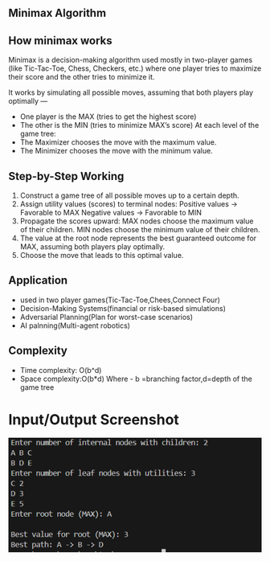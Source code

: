 ## Minimax Algorithm

## How minimax works

Minimax is a decision-making algorithm used mostly in two-player games (like Tic-Tac-Toe, Chess, Checkers, etc.) where one player tries to maximize their score and the other tries to minimize it.

It works by simulating all possible moves, assuming that both players play optimally —
- One player is the MAX (tries to get the highest score)
- The other is the MIN (tries to minimize MAX’s score)
At each level of the game tree:
- The Maximizer chooses the move with the maximum value.
- The Minimizer chooses the move with the minimum value.

## Step-by-Step Working
1. Construct a game tree of all possible moves up to a certain depth.
2. Assign utility values (scores) to terminal nodes:
Positive values → Favorable to MAX
Negative values → Favorable to MIN
3. Propagate the scores upward:
MAX nodes choose the maximum value of their children.
MIN nodes choose the minimum value of their children.
4. The value at the root node represents the best guaranteed outcome for MAX, assuming both players play optimally.
5. Choose the move that leads to this optimal value.

## Application
- used in two player games(Tic-Tac-Toe,Chees,Connect Four)
- Decision-Making Systems(financial or risk-based simulations)
- Adversarial Planning(Plan for worst-case scenarios)
- AI palnning(Multi-agent robotics)


## Complexity
- Time complexity: O(b^d)
- Space complexity:O(b*d)
Where - b =branching factor,d=depth of the game tree

# Input/Output Screenshot

![ Input_Output_Screenshot](https://github.com/Jeba-02/AI/blob/main/Algorithm%20Implementation/Algorithm_Implementation/Minimax/Screenshot.png)

